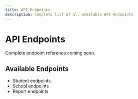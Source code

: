 ```yaml
---
title: API Endpoints
description: Complete list of all available API endpoints
---
```


# API Endpoints

Complete endpoint reference coming soon.

## Available Endpoints

- Student endpoints
- School endpoints
- Report endpoints
